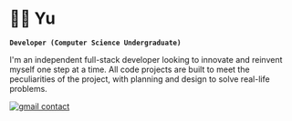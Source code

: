 # 👨‍💻 Yu

**`Developer (Computer Science Undergraduate)`**

I'm an independent full-stack developer looking to innovate and reinvent myself one step at a time. All code projects are built to meet the peculiarities of the project, with planning and design to solve real-life problems.

<p align="left">
    <a href="https://mailto:yufsdev@gmail.com">
        <img alt="gmail contact" title="My Gmail" src="https://img.shields.io/badge/Gmail-D14836?style=for-the-badge&logo=gmail&              logoColor=white"/></
        a>
    
